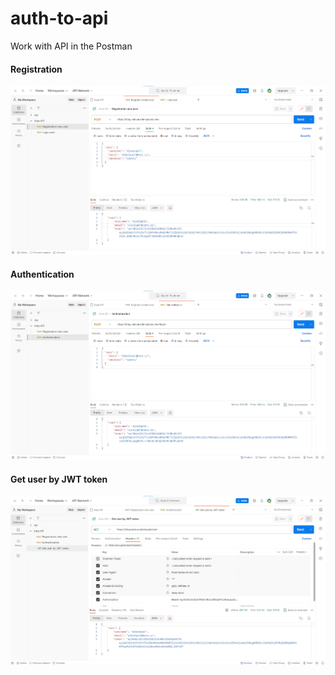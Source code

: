 # auth-to-api

Work with API in the Postman

#### Registration

![Registration](user-registration.png)

#### Authentication

![Authentication](user-authentication.png)

#### Get user by JWT token

![Get user by JWT token](get-user-by-token.png)
